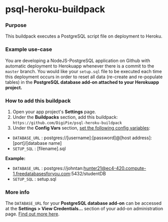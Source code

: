 # psql-heroku-buildpack

### Purpose
This buildpack executes a PostgreSQL script file on deployment to Heroku.

### Example use-case
You are developing a NodeJS-PostgreSQL application on Github with automatic deployment to Herokuapp whenever there is a commit to the `master` branch. You would like your `setup.sql` file to be executed each time this deployment occurs in order to reset all data (re-create and re-populate tables) in the **PostgreSQL database add-on attached to your Herokuapp project.**

### How to add this buildpack
1. Open your app project's **Settings** page.
2. Under the **Buildpacks** section, add this buildpack: `https://github.com/DigiPie/psql-heroku-buildpack`
3. Under the **Config Vars** section, [set the following config variables](https://devcenter.heroku.com/articles/config-vars):

- `DATABASE_URL` : postgres://[username]:[password]@[host address]:[port]/[database name]
- `SETUP_SQL` : [filename].sql

**Example:**

- `DATABASE_URL` : postgres://johntan:hunter21@ec4-420.compute-1.freedatabasesforyou.com:5432/studentDB
- `SETUP_SQL` : setup.sql

### More info
The `DATABASE_URL` for your **PostgreSQL database add-on** can be accessed at the **Settings > View Credentials...** section of your add-on administration page. [Find out more here](https://devcenter.heroku.com/articles/heroku-postgresql-credentials).